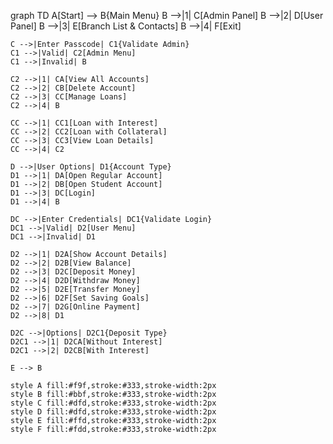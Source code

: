 graph TD
    A[Start] --> B{Main Menu}
    B -->|1| C[Admin Panel]
    B -->|2| D[User Panel]
    B -->|3| E[Branch List & Contacts]
    B -->|4| F[Exit]

    C -->|Enter Passcode| C1{Validate Admin}
    C1 -->|Valid| C2[Admin Menu]
    C1 -->|Invalid| B
    
    C2 -->|1| CA[View All Accounts]
    C2 -->|2| CB[Delete Account]
    C2 -->|3| CC[Manage Loans]
    C2 -->|4| B
    
    CC -->|1| CC1[Loan with Interest]
    CC -->|2| CC2[Loan with Collateral]
    CC -->|3| CC3[View Loan Details]
    CC -->|4| C2

    D -->|User Options| D1{Account Type}
    D1 -->|1| DA[Open Regular Account]
    D1 -->|2| DB[Open Student Account]
    D1 -->|3| DC[Login]
    D1 -->|4| B

    DC -->|Enter Credentials| DC1{Validate Login}
    DC1 -->|Valid| D2[User Menu]
    DC1 -->|Invalid| D1

    D2 -->|1| D2A[Show Account Details]
    D2 -->|2| D2B[View Balance]
    D2 -->|3| D2C[Deposit Money]
    D2 -->|4| D2D[Withdraw Money]
    D2 -->|5| D2E[Transfer Money]
    D2 -->|6| D2F[Set Saving Goals]
    D2 -->|7| D2G[Online Payment]
    D2 -->|8| D1

    D2C -->|Options| D2C1{Deposit Type}
    D2C1 -->|1| D2CA[Without Interest]
    D2C1 -->|2| D2CB[With Interest]

    E --> B

    style A fill:#f9f,stroke:#333,stroke-width:2px
    style B fill:#bbf,stroke:#333,stroke-width:2px
    style C fill:#dfd,stroke:#333,stroke-width:2px
    style D fill:#dfd,stroke:#333,stroke-width:2px
    style E fill:#ffd,stroke:#333,stroke-width:2px
    style F fill:#fdd,stroke:#333,stroke-width:2px

